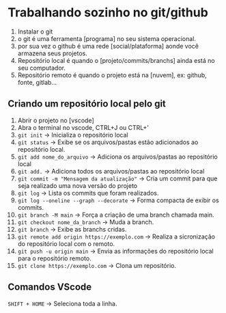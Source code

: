 # Trabalhando sozinho no git/github
1.  Instalar o git
2.  o git é uma ferramenta [programa] no seu sistema operacional.
3.  por sua vez o github é uma rede [social/plataforma] aonde você armazena seus projetos.
4.  Repositório local é quando o [projeto/commits/branchs] ainda está no seu computador.
5.  Repositório remoto é quando o projeto está na [nuvem], ex: github, fonte, gitlab...

## Criando um repositório local pelo git
1.  Abrir o projeto no [vscode]
2.  Abra o terminal no vscode, CTRL+J ou CTRL+'
3.  `git init` -> Inicializa o repositório local
4.  `git status` -> Exibe se os arquivos/pastas estão adicionados ao repositório local.
5.  `git add nome_do_arquivo` -> Adiciona os arquivos/pastas ao repositório local
6.  `git add.` -> Adiciona todos os arquivos/pastas ao repositório local
7.  `git commit -m "Mensagem da atualização"` -> Cria um commit para que seja realizado uma nova versão do projeto
8.  `git log` ->  Lista os commits que foram realizados.
9.  `git log --oneline --graph --decorate` -> Forma compacta de exibir os commits.
11. `git branch -M main` -> Força a criação de uma branch chamada main.
12. `git checkout nome_da_branch` -> Muda a branch.
13. `git branch` -> Exibe as branchs cridas.
14. `git remote add origin https://exemplo.com` -> Realiza a sicronização do repositório local com o remoto.
15. `git push -u origin main` -> Envia as informações do repositório local para o repositório remoto.
16.  `git clone https://exemplo.com` -> Clona um repositório.


## Comandos VScode
`SHIFT + HOME` -> Seleciona toda a linha.
